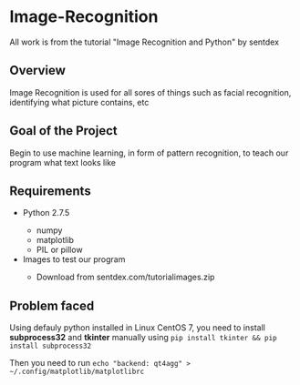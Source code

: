 # Image-Recognition
All work is from the tutorial "Image Recognition and Python" by sentdex
## Overview
Image Recognition is used for all sores of things such as facial recognition, identifying what picture contains, etc 

## Goal of the Project
Begin to use machine learning, in form of pattern recognition, to teach our program what text looks like


## Requirements
<ul>
<li>  Python 2.7.5 </li>

<ul>
<li> numpy </li>
<li> matplotlib </li>
<li> PIL or pillow </li>
</ul>

<li> Images to test our program </li>

<ul>
<li> Download from sentdex.com/tutorialimages.zip </li>
</ul>

</ul>

## Problem faced
Using defauly python installed in Linux CentOS 7, you need to install <strong> subprocess32</strong> and <strong> tkinter</strong> manually using
`pip install tkinter && pip install subprocess32`

Then you need to run
`echo "backend: qt4agg" > ~/.config/matplotlib/matplotlibrc
` 
